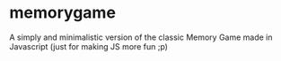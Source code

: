 # memorygame
A simply and minimalistic version of the classic Memory Game made in Javascript (just for making JS more fun ;p)

